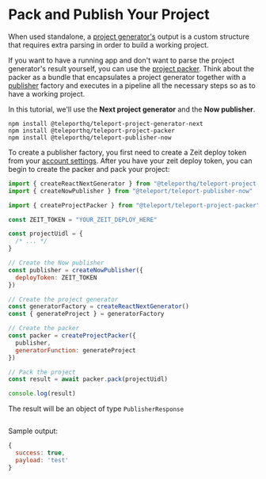 # Pack and Publish Your Project

When used standalone, a [project generator's](/project-generators/flavors.html) output is a custom structure that requires extra parsing in order to build a working project.

If you want to have a running app and don't want to parse the project generator's result yourself, you can use the [project packer](/project-generators/project-packer.html). Think about the packer as a bundle that encapsulates a project generator together with a [publisher](/project-generators/publishers.html) factory and executes in a pipeline all the necessary steps so as to have a working project.

In this tutorial, we'll use the **Next project generator** and the **Now publisher**.

<!-- > UNDER CONSTRUCTION -->

```
npm install @teleporthq/teleport-project-generator-next
npm install @teleporthq/teleport-project-packer
npm install @teleporthq/teleport-publisher-now
```

To create a publisher factory, you first need to create a Zeit deploy token from your [account settings](https://zeit.co/account/tokens).
After you have your zeit deploy token, you can begin to create the packer and pack your project:

```js
import { createReactNextGenerator } from "@teleporthq/teleport-project-generator-react-next"
import { createNowPublisher } from "@teleport/teleport-publisher-now"

import { createProjectPacker } from "@teleport/teleport-project-packer"

const ZEIT_TOKEN = "YOUR_ZEIT_DEPLOY_HERE"

const projectUidl = {
  /* ... */
}

// Create the Now publisher
const publisher = createNowPublisher({
  deployToken: ZEIT_TOKEN
})

// Create the project generator
const generatorFactory = createReactNextGenerator()
const { generateProject } = generatorFactory

// Create the packer
const packer = createProjectPacker({
  publisher,
  generatorFunction: generateProject
})

// Pack the project
const result = await packer.pack(projectUidl)

console.log(result)
```

The result will be an object of type `PublisherResponse`

```js
```

Sample output:

```js
{
  success: true,
  payload: 'test'
}
```
